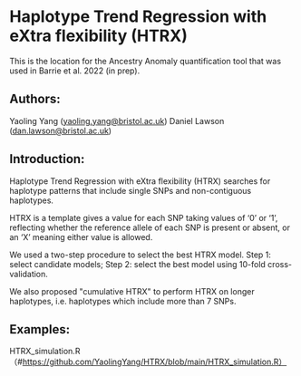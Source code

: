 # Haplotype Trend Regression with eXtra flexibility (HTRX)

This is the location for the Ancestry Anomaly quantification tool that was used in Barrie et al. 2022 (in prep).

## Authors: 
Yaoling Yang (yaoling.yang@bristol.ac.uk)
Daniel Lawson (dan.lawson@bristol.ac.uk)

## Introduction:

Haplotype Trend Regression with eXtra flexibility (HTRX) searches for haplotype patterns that include single SNPs and non-contiguous haplotypes.

HTRX is a template gives a value for each SNP taking values of ‘0’ or ‘1’, reflecting whether the reference allele of each SNP is present or absent, or an ‘X’ meaning either value is allowed.

We used a two-step procedure to select the best HTRX model. 
Step 1: select candidate models;
Step 2: select the best model using 10-fold cross-validation.

We also proposed "cumulative HTRX" to perform HTRX on longer haplotypes, i.e. haplotypes which include more than 7 SNPs.

## Examples:
HTRX_simulation.R（#https://github.com/YaolingYang/HTRX/blob/main/HTRX_simulation.R）
